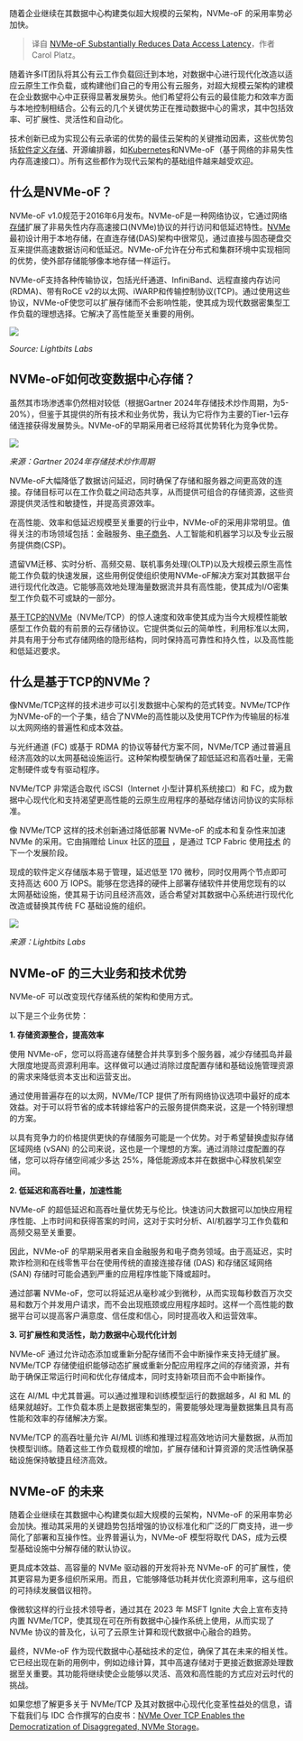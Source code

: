 
<!--
title: NVMe-oF大幅降低数据访问延迟
cover: https://cdn.thenewstack.io/media/2025/01/d1585232-light1.png
-->

随着企业继续在其数据中心构建类似超大规模的云架构，NVMe-oF 的采用率势必加快。

> 译自 [NVMe-oF Substantially Reduces Data Access Latency](https://thenewstack.io/nvme-of-substantially-reduces-data-access-latency/)，作者 Carol Platz。

随着许多IT团队将其公有云工作负载回迁到本地，对数据中心进行现代化改造以适应云原生工作负载，或构建他们自己的专用公有云服务，对超大规模云架构的建模在企业数据中心中正获得显著发展势头。他们希望将公有云的最佳能力和效率方面与本地控制相结合。公有云的几个关键优势正在推动数据中心的需求，其中包括效率、可扩展性、灵活性和自动化。

技术创新已成为实现公有云承诺的优势的最佳云架构的关键推动因素，这些优势包括[软件定义存储](https://thenewstack.io/a-cloud-architects-guide-to-e-commerce-data-storage/)、开源编排器，如[Kubernetes](https://thenewstack.io/kubernetes/)和NVMe-oF（基于网络的非易失性内存高速接口）。所有这些都作为现代云架构的基础组件越来越受欢迎。

## 什么是NVMe-oF？

NVMe-oF v1.0规范于2016年6月发布。NVMe-oF是一种网络协议，它通过网络[存储](https://thenewstack.io/storage/)扩展了非易失性内存高速接口(NVMe)协议的并行访问和低延迟特性。[NVMe](https://thenewstack.io/how-nvme-will-propel-innovations-in-artificial-intelligence/)最初设计用于本地存储，在直连存储(DAS)架构中很常见，通过直接与固态硬盘交互来提供高速数据访问和低延迟。NVMe-oF允许在分布式和集群环境中实现相同的优势，使外部存储能够像本地存储一样运行。

NVMe-oF支持各种传输协议，包括光纤通道、InfiniBand、远程直接内存访问(RDMA)、带有RoCE v2的以太网、iWARP和传输控制协议(TCP)。通过使用这些协议，NVMe-oF使您可以扩展存储而不会影响性能，使其成为现代数据密集型工作负载的理想选择。它解决了高性能至关重要的用例。

![](https://cdn.thenewstack.io/media/2025/01/4af93ddc-image3-775x1024.png)

*Source: Lightbits Labs*

## NVMe-oF如何改变数据中心存储？

虽然其市场渗透率仍然相对较低（根据Gartner 2024年存储技术炒作周期，为5-20%），但鉴于其提供的所有技术和业务优势，我认为它将作为主要的Tier-1云存储连接获得发展势头。NVMe-oF的早期采用者已经将其优势转化为竞争优势。

![](https://cdn.thenewstack.io/media/2025/01/317731b0-image2.png)

*来源：Gartner 2024年存储技术炒作周期*

NVMe-oF大幅降低了数据访问延迟，同时确保了存储和服务器之间更高效的连接。存储目标可以在工作负载之间动态共享，从而提供可组合的存储资源，这些资源提供灵活性和敏捷性，并提高资源效率。

在高性能、效率和低延迟规模至关重要的行业中，NVMe-oF的采用非常明显。值得关注的市场领域包括：金融服务、[电子商务](https://thenewstack.io/a-cloud-architects-guide-to-e-commerce-data-storage/)、人工智能和机器学习以及专业云服务提供商(CSP)。

遗留VM迁移、实时分析、高频交易、联机事务处理(OLTP)以及大规模云原生高性能工作负载的快速发展，这些用例促使组织使用NVMe-oF解决方案对其数据平台进行现代化改造。它能够高效地处理海量数据流并具有高性能，使其成为I/O密集型工作负载不可或缺的一部分。

[基于TCP的NVMe](https://www.lightbitslabs.com/nvme-over-tcp/?utm_source=TNS&utm_medium=article&utm_campaign=feb)（NVMe/TCP）的惊人速度和效率使其成为当今大规模性能敏感型工作负载的有前景的云存储协议。它提供类似云的简单性，利用标准以太网，并具有用于分布式存储网络的隐形结构，同时保持高可靠性和持久性，以及高性能和低延迟要求。

## 什么是基于TCP的NVMe？

像NVMe/TCP这样的技术进步可以引发数据中心架构的范式转变。NVMe/TCP作为NVMe-oF的一个子集，结合了NVMe的高性能以及使用TCP作为传输层的标准以太网网络的普遍性和成本效益。

与光纤通道 (FC) 或基于 RDMA 的协议等替代方案不同，NVMe/TCP 通过普遍且经济高效的以太网基础设施运行。这种架构模型确保了超低延迟和高吞吐量，无需定制硬件或专有驱动程序。

NVMe/TCP 非常适合取代 iSCSI（Internet 小型计算机系统接口）和 FC，成为数据中心现代化和支持渴望更高性能的云原生应用程序的基础存储访问协议的实际标准。

像 NVMe/TCP 这样的技术创新通过降低部署 NVMe-oF 的成本和复杂性来加速 NVMe 的采用。它由捐赠给 Linux 社区的[项目](此处应补充项目名称) ，是通过 TCP Fabric 使用[技术](此处应补充技术名称) 的下一个发展阶段。

现成的软件定义存储版本易于管理，延迟低至 170 微秒，同时仅用两个节点即可支持高达 600 万 IOPS。能够在您选择的硬件上部署存储软件并使用您现有的以太网基础设施，使其易于访问且经济高效，适合希望对其数据中心系统进行现代化改造或替换其传统 FC 基础设施的组织。

![](https://cdn.thenewstack.io/media/2025/01/0f06d116-image1-1024x267.png)

*来源：Lightbits Labs*

## NVMe-oF 的三大业务和技术优势

NVMe-oF 可以改变现代存储系统的架构和使用方式。

以下是三个业务优势：

**1. 存储资源整合，提高效率**

使用 NVMe-oF，您可以将高速存储整合并共享到多个服务器，减少存储孤岛并最大限度地提高资源利用率。这样做可以通过消除过度配置存储和基础设施管理资源的需求来降低资本支出和运营支出。

通过使用普遍存在的以太网，NVMe/TCP 提供了所有网络协议选项中最好的成本效益。对于可以将节省的成本转嫁给客户的云服务提供商来说，这是一个特别理想的方案。

以具有竞争力的价格提供更快的存储服务可能是一个优势。对于希望替换虚拟存储区域网络 (vSAN) 的公司来说，这也是一个理想的方案。通过消除过度配置的存储，您可以将存储空间减少多达 25%，降低能源成本并在数据中心释放机架空间。

**2. 低延迟和高吞吐量，加速性能**

NVMe-oF 的超低延迟和高吞吐量优势无与伦比。快速访问大数据可以加快应用程序性能、上市时间和获得答案的时间，这对于实时分析、AI/机器学习工作负载和高频交易至关重要。

因此，NVMe-oF 的早期采用者来自金融服务和电子商务领域。由于高延迟，实时欺诈检测和在线零售平台在使用传统的直接连接存储 (DAS) 和存储区域网络 (SAN) 存储时可能会遇到严重的应用程序性能下降或超时。

通过部署 NVMe-oF，您可以将延迟从毫秒减少到微秒，从而实现每秒数百万次交易和数万个并发用户请求，而不会出现瓶颈或应用程序超时。这样一个高性能的数据平台可以提高客户满意度、信任度和信心，同时提高收入和运营效率。

**3. 可扩展性和灵活性，助力数据中心现代化计划**

NVMe-oF 通过允许动态添加或重新分配存储而不会中断操作来支持无缝扩展。NVMe/TCP 存储使组织能够动态扩展或重新分配应用程序之间的存储资源，并有助于确保正常运行时间和优化存储成本，同时支持新项目而不会中断操作。

这在 AI/ML 中尤其普遍。可以通过推理和训练模型运行的数据越多，AI 和 ML 的结果就越好。工作负载本质上是数据密集型的，需要能够处理海量数据集且具有高性能和效率的存储解决方案。

NVMe/TCP 的高吞吐量允许 AI/ML 训练和推理过程高效地访问大量数据，从而加快模型训练。随着这些工作负载规模的增加，扩展存储和计算资源的灵活性确保基础设施保持敏捷且经济高效。

## NVMe-oF 的未来

随着企业继续在其数据中心构建类似超大规模的云架构，NVMe-oF 的采用率势必会加快。推动其采用的关键趋势包括增强的协议标准化和广泛的厂商支持，进一步简化了部署和互操作性。业界普遍认为，NVMe-oF 模型将取代 DAS，成为云模型基础设施中分解存储的默认协议。

更具成本效益、高容量的 NVMe 驱动器的开发将补充 NVMe-oF 的可扩展性，使其更容易为更多组织所采用。而且，它能够降低功耗并优化资源利用率，这与组织的可持续发展倡议相符。

像微软这样的行业技术领导者，通过其在 2023 年 MSFT Ignite 大会上宣布支持内置 NVMe/TCP，使其现在可在所有数据中心操作系统上使用，从而实现了 NVMe 协议的普及化，认可了云原生计算和现代数据中心融合的趋势。

最终，NVMe-oF 作为现代数据中心基础技术的定位，确保了其在未来的相关性。它已经出现在新的用例中，例如边缘计算，其中高速存储对于更接近数据源处理数据至关重要。其功能将继续使企业能够以灵活、高效和高性能的方式应对云时代的挑战。

如果您想了解更多关于 NVMe/TCP 及其对数据中心现代化变革性益处的信息，请下载我们与 IDC 合作撰写的白皮书：[NVMe Over TCP Enables the Democratization of Disaggregated, NVMe Storage](https://www.lightbitslabs.com/idc-research-nvme-over-tcp-democratizes-nvme-storage/?utm_source=TNS&utm_medium=article&utm_campaign=feb)。
